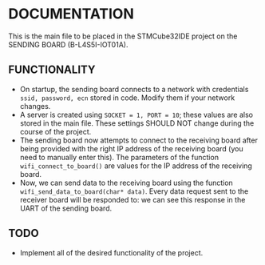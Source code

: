 # DOCUMENTATION

This is the main file to be placed in the STMCube32IDE project on the SENDING BOARD (B-L4S5I-IOT01A).

## FUNCTIONALITY
- On startup, the sending board connects to a network with credentials `ssid, password, ecn` stored in code. Modify them if your network changes.
- A server is created using `SOCKET = 1, PORT = 10`; these values are also stored in the main file. These settings SHOULD NOT change during the course of the project.
- The sending board now attempts to connect to the receiving board after being provided with the right IP address of the receiving board (you need to manually enter this). The parameters of the function `wifi_connect_to_board()` are values for the IP address of the receiving board.
- Now, we can send data to the receiving board using the function `wifi_send_data_to_board(char* data)`. Every data request sent to the receiver board will be responded to: we can see this response in the UART of the sending board.
## TODO
- Implement all of the desired functionality of the project.
